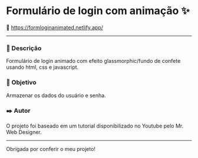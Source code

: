 # Formulário de login com animação ✨
🔗 https://formloginanimated.netlify.app/
____________________________________________________
### 📝 Descrição

Formulário de login animado com efeito glassmorphic/fundo de confete usando html, css e javascript.

### 🎯 Objetivo

Armazenar os dados do usuário e senha.

### ✒️ Autor

O projeto foi baseado em um tutorial disponibilizado no Youtube pelo Mr. Web Designer.

_____________________________________________________
Obrigada por conferir o meu projeto! 

